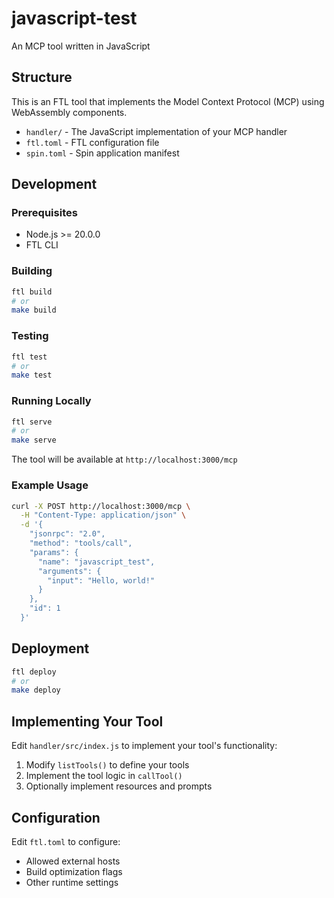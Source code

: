 # javascript-test

An MCP tool written in JavaScript

## Structure

This is an FTL tool that implements the Model Context Protocol (MCP) using WebAssembly components.

- `handler/` - The JavaScript implementation of your MCP handler
- `ftl.toml` - FTL configuration file
- `spin.toml` - Spin application manifest

## Development

### Prerequisites

- Node.js >= 20.0.0
- FTL CLI

### Building

```bash
ftl build
# or
make build
```

### Testing

```bash
ftl test
# or
make test
```

### Running Locally

```bash
ftl serve
# or
make serve
```

The tool will be available at `http://localhost:3000/mcp`

### Example Usage

```bash
curl -X POST http://localhost:3000/mcp \
  -H "Content-Type: application/json" \
  -d '{
    "jsonrpc": "2.0",
    "method": "tools/call",
    "params": {
      "name": "javascript_test",
      "arguments": {
        "input": "Hello, world!"
      }
    },
    "id": 1
  }'
```

## Deployment

```bash
ftl deploy
# or
make deploy
```

## Implementing Your Tool

Edit `handler/src/index.js` to implement your tool's functionality:

1. Modify `listTools()` to define your tools
2. Implement the tool logic in `callTool()`
3. Optionally implement resources and prompts

## Configuration

Edit `ftl.toml` to configure:
- Allowed external hosts
- Build optimization flags
- Other runtime settings